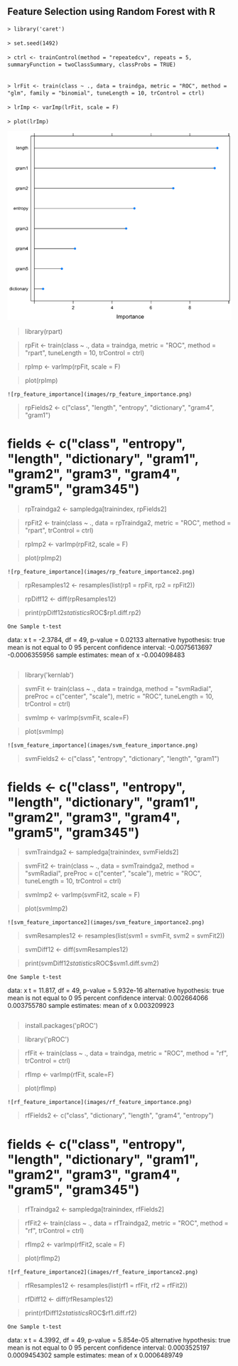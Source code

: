 ## Feature Selection using Random Forest with R

~~~
> library('caret')

> set.seed(1492)

> ctrl <- trainControl(method = "repeatedcv", repeats = 5, summaryFunction = twoClassSummary, classProbs = TRUE)


> lrFit <- train(class ~ ., data = traindga, metric = "ROC", method = "glm", family = "binomial", tuneLength = 10, trControl = ctrl)

> lrImp <- varImp(lrFit, scale = F)

> plot(lrImp)
~~~
![lr_feature_importance](images/lr_feature_importance.png)


> library(rpart)

> rpFit <- train(class ~ ., data = traindga, metric = "ROC", method = "rpart", tuneLength = 10, trControl = ctrl)

> rpImp <- varImp(rpFit, scale = F)

> plot(rpImp)
~~~
![rp_feature_importance](images/rp_feature_importance.png)

~~~
> rpFields2 <- c("class", "length", "entropy", "dictionary", "gram4", "gram1")

# fields <- c("class", "entropy", "length",  "dictionary", "gram1", "gram2", "gram3", "gram4", "gram5", "gram345")

> rpTraindga2 <- sampledga[trainindex, rpFields2]

> rpFit2 <- train(class ~ ., data = rpTraindga2, metric = "ROC", method = "rpart", trControl = ctrl)

> rpImp2 <- varImp(rpFit2, scale = F)

> plot(rpImp2)
~~~
![rp_feature_importance](images/rp_feature_importance2.png)

~~~
> rpResamples12 <- resamples(list(rp1 = rpFit, rp2 = rpFit2))

> rpDiff12 <- diff(rpResamples12)
 
> print(rpDiff12$statistics$ROC$rp1.diff.rp2)

	One Sample t-test

data:  x
t = -2.3784, df = 49, p-value = 0.02133
alternative hypothesis: true mean is not equal to 0
95 percent confidence interval:
 -0.0075613697 -0.0006355956
sample estimates:
   mean of x 
-0.004098483 
~~~

~~~
> library('kernlab')

> svmFit <- train(class ~ ., data = traindga, method = "svmRadial", preProc = c("center", "scale"), metric = "ROC", tuneLength = 10, trControl = ctrl)

> svmImp <- varImp(svmFit, scale=F)

> plot(svmImp)
~~~
![svm_feature_importance](images/svm_feature_importance.png)

~~~
> svmFields2 <- c("class", "entropy", "dictionary", "length", "gram1")

# fields <- c("class", "entropy", "length",  "dictionary", "gram1", "gram2", "gram3", "gram4", "gram5", "gram345")

> svmTraindga2 <- sampledga[trainindex, svmFields2]

> svmFit2 <- train(class ~ ., data = svmTraindga2, method = "svmRadial", preProc = c("center", "scale"), metric = "ROC", tuneLength = 10, trControl = ctrl)

> svmImp2 <- varImp(svmFit2, scale = F)

> plot(svmImp2)
~~~
![svm_feature_importance2](images/svm_feature_importance2.png)

~~~
> svmResamples12 <- resamples(list(svm1 = svmFit, svm2 = svmFit2))

> svmDiff12 <- diff(svmResamples12)
 
> print(svmDiff12$statistics$ROC$svm1.diff.svm2)

	One Sample t-test

data:  x
t = 11.817, df = 49, p-value = 5.932e-16
alternative hypothesis: true mean is not equal to 0
95 percent confidence interval:
 0.002664066 0.003755780
sample estimates:
  mean of x 
0.003209923 
~~~

~~~
> install.packages('pROC')

> library('pROC')

> rfFit <- train(class ~ ., data = traindga, metric = "ROC", method = "rf", trControl = ctrl)

> rfImp <- varImp(rfFit, scale=F)

> plot(rfImp)
~~~
![rf_feature_importance](images/rf_feature_importance.png)

~~~
> rfFields2 <- c("class", "dictionary", "length", "gram4", "entropy")

# fields <- c("class", "entropy", "length",  "dictionary", "gram1", "gram2", "gram3", "gram4", "gram5", "gram345")

> rfTraindga2 <- sampledga[trainindex, rfFields2]

> rfFit2 <- train(class ~ ., data = rfTraindga2, metric = "ROC", method = "rf", trControl = ctrl)

> rfImp2 <- varImp(rfFit2, scale = F)

> plot(rfImp2)
~~~
![rf_feature_importance2](images/rf_feature_importance2.png)

~~~
> rfResamples12 <- resamples(list(rf1 = rfFit, rf2 = rfFit2))

> rfDiff12 <- diff(rfResamples12)
 
> print(rfDiff12$statistics$ROC$rf1.diff.rf2)

	One Sample t-test

data:  x
t = 4.3992, df = 49, p-value = 5.854e-05
alternative hypothesis: true mean is not equal to 0
95 percent confidence interval:
 0.0003525197 0.0009454302
sample estimates:
   mean of x 
0.0006489749 
~~~
